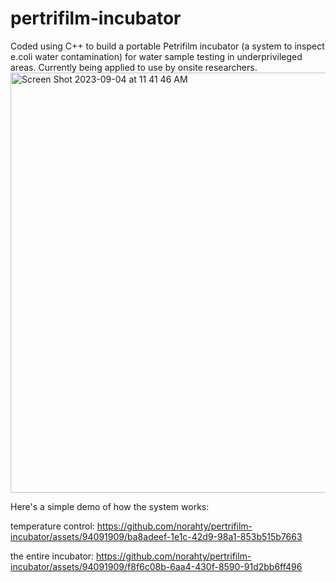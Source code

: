 # pertrifilm-incubator
Coded using C++ to build a portable Petrifilm incubator (a system to inspect e.coli water contamination)  for water sample testing in underprivileged areas. Currently being applied to use by onsite researchers. 
<img width="672" alt="Screen Shot 2023-09-04 at 11 41 46 AM" src="https://github.com/norahty/pertrifilm-incubator/assets/94091909/cf70ab83-a3a0-4955-8b07-dd16c02be123">

Here's a simple demo of how the system works:

temperature control:
https://github.com/norahty/pertrifilm-incubator/assets/94091909/ba8adeef-1e1c-42d9-98a1-853b515b7663


the entire incubator:
https://github.com/norahty/pertrifilm-incubator/assets/94091909/f8f6c08b-6aa4-430f-8590-91d2bb6ff496
